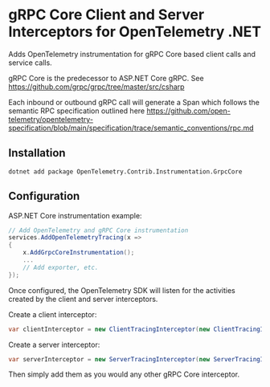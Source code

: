 # gRPC Core Client and Server Interceptors for OpenTelemetry .NET

Adds OpenTelemetry instrumentation for gRPC Core based client calls and service calls.

gRPC Core is the predecessor to ASP.NET Core gRPC. See <https://github.com/grpc/grpc/tree/master/src/csharp>

Each inbound or outbound gRPC call will generate a Span which follows the
semantic RPC specification outlined here <https://github.com/open-telemetry/opentelemetry-specification/blob/main/specification/trace/semantic_conventions/rpc.md>

## Installation

```shell
dotnet add package OpenTelemetry.Contrib.Instrumentation.GrpcCore
```

## Configuration

ASP.NET Core instrumentation example:

```csharp
// Add OpenTelemetry and gRPC Core instrumentation
services.AddOpenTelemetryTracing(x =>
{
    x.AddGrpcCoreInstrumentation();
    ...
    // Add exporter, etc.
});
```

Once configured, the OpenTelemetry SDK will listen for the activities created
by the client and server interceptors.

Create a client interceptor:

```csharp
var clientInterceptor = new ClientTracingInterceptor(new ClientTracingInterceptorOptions());
```

Create a server interceptor:

```csharp
var serverInterceptor = new ServerTracingInterceptor(new ServerTracingInterceptorOptions());
```

Then simply add them as you would any other gRPC Core interceptor.
